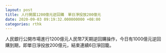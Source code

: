 ```yaml
---
layout: post
title: 人行開展1200億元逆回購　單日淨投放200億元
date: 2020-09-03 09:19:32.000000000 +08:00
categories: rthk
---
```


人民銀行公開市場進行1200億元人民幣7天期逆回購操作，今日有1000億元逆回購到期，即單日淨投放200億元，結束連續6日淨回籠。

